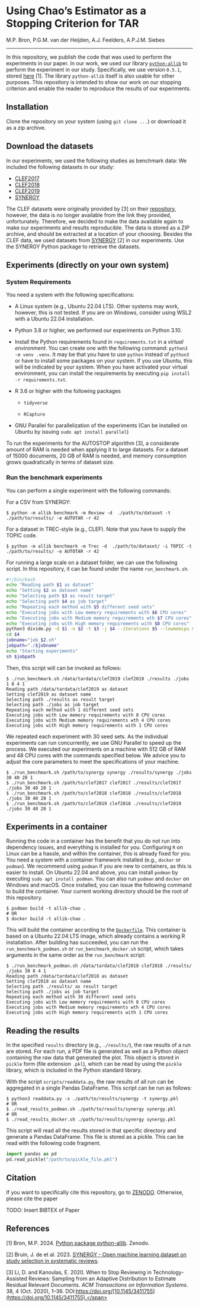 # Using Chao’s Estimator as a Stopping Criterion for TAR

M.P. Bron, P.G.M. van der Heijden, A.J. Feelders, A.P.J.M. Siebes

------------------------------------------------------------------------

In this repository, we publish the code that was used to perform the
experiments in our paper. In our work, we used our library
[`python-allib`](https://github.com/mpbron/python-allib) to perform the
experiment in our study. Specifically, we use version `0.5.1`, stored
[here](https://doi.org/10.5281/zenodo.10869848) \[1\]. The library
`python-allib` itself is also usable for other purposes. This repository
is intended to show our work on our stopping criterion and enable the
reader to reproduce the results of our experiments.

## Installation

Clone the repository on your system (using `git clone ...`) or download
it as a zip archive.

## Download the datasets

In our experiments, we used the following studies as benchmark data: We
included the following datasets in our study:

- [CLEF2017](https://npai.science.uu.nl/clefdatasets/clef2017.zip)
- [CLEF2018](https://npai.science.uu.nl/clefdatasets/clef2018.zip)
- [CLEF2019](https://npai.science.uu.nl/clefdatasets/clef2019.zip)
- [SYNERGY](https://github.com/asreview/synergy-dataset)

The CLEF datasets were originally provided by \[3\] on their
[repository](https://github.com/dli1/auto-stop-tar), however, the data
is no longer available from the link they provided, unfortunately.
Therefore, we decided to make the data available again to make our
experiments and results reproducible. The data is stored as a ZIP
archive, and should be extracted at a location of your choosing. Besides
the CLEF data, we used datasets from
[SYNERGY](https://github.com/asreview/synergy-dataset) \[2\] in our
experiments. Use the SYNERGY Python package to retrieve the datasets.

## Experiments (directly on your own system)

### System Requirements

You need a system with the following specifications:

- A Linux system (e.g., Ubuntu 22.04 LTS). Other systems may work,
  however, this is not tested. If you are on Windows, consider using
  WSL2 with a Ubuntu 22.04 installation.

- Python 3.8 or higher, we performed our experiments on Python 3.10.

- Install the Python requirements found in `requirements.txt` in a
  *virtual environment*. You can create one with the following command:
  `python3 -m venv .venv`. It may be that you have to use `python`
  instead of `python3` or have to install some packages on your system.
  If you use Ubuntu, this will be indicated by your system. When you
  have activated your virtual environment, you can install the
  requirements by executing `pip install -r requirements.txt`.

- R 3.6 or higher with the following packages

  - `tidyverse`

  - `RCapture`

- GNU Parallel for parallelization of the experiments (Can be installed
  on Ubuntu by issuing `sudo apt install parallel`)

To run the experiments for the AUTOSTOP algorithm \[3\], a considerate
amount of RAM is needed when applying it to large datasets. For a
dataset of 15000 documents, 20 GB of RAM is needed, and memory
consumption grows quadratically in terms of dataset size.

### Run the benchmark experiments

You can perform a single experiment with the following commands:

For a CSV from SYNERGY:

``` console
$ python -m allib benchmark -m Review -d  ./path/to/dataset -t ./path/to/results/ -e AUTOTAR -r 42
```

For a dataset in TREC-style (e.g., CLEF). Note that you have to supply
the TOPIC code.

``` console
$ python -m allib benchmark -m Trec -d  ./path/to/dataset/ -i TOPIC -t ./path/to/results/ -e AUTOTAR -r 42
```

For running a large scale on a dataset folder, we can use the following
script. In this repository, it can be found under the name
`run_benchmark.sh`.

``` bash
#!/bin/bash
echo "Reading path $1 as dataset"
echo "Setting $2 as dataset name"
echo "Selecting path $3 as result target"
echo "Selecting path $4 as job target"
echo "Repeating each method with $5 different seed sets"
echo "Executing jobs with Low memory requirements with $6 CPU cores"
echo "Executing jobs with Medium memory requirements wth $7 CPU cores"
echo "Executing jobs with High memory requirements with $8 CPU cores"
python3 divide.py -d $1 -n $2 -t $3 -j $4 --iterations $5 --lowmemcpu $6 --mediummemcpu $7 --highmemcpu $8
cd $4
jobname="job_$2.sh"
jobpath="./$jobname"
echo "Starting experiments"
sh $jobpath
```

Then, this script will can be invoked as follows:

``` console
$ ./run_benchmark.sh /data/tardata/clef2019 clef2019 ./results ./jobs 1 8 4 1 
Reading path /data/tardata/clef2019 as dataset
Setting clef2019 as dataset name
Selecting path ./results as result target
Selecting path ./jobs as job target
Repeating each method with 1 different seed sets
Executing jobs with Low memory requirements with 8 CPU cores
Executing jobs with Medium memory requirements wth 4 CPU cores
Executing jobs with High memory requirements with 1 CPU cores
```

We repeated each experiment with 30 seed sets. As the individual
experiments can run concurrently, we use GNU Parallel to speed up the
process. We executed our experiments on a machine with 512 GB of RAM and
48 CPU cores with the commands specified below. We advice you to adjust
the core parameters to meet the specifications of your machine.

``` console
$ ./run_benchmark.sh /path/to/synergy synergy ./results/synergy ./jobs 30 40 20 1
$ ./run_benchmark.sh /path/to/clef2017 clef2017 ./results/clef2017 ./jobs 30 40 20 1
$ ./run_benchmark.sh /path/to/clef2018 clef2018 ./results/clef2018 ./jobs 30 40 20 1
$ ./run_benchmark.sh /path/to/clef2019 clef2018 ./results/clef2019 ./jobs 30 40 20 1
```

## Experiments in a container

Running the code in a container has the benefit that you do not run into
dependency issues, and everything is installed for you. Configuring `R`
on Linux can be a hassle, and within the container, this is already
fixed for you. You need a system with a container framework installed
(e.g., `docker` or `podman`). We recommend using `podman` if you are new
to containers, as this is easier to install. On Ubuntu 22.04 and above,
you can install `podman` by executing `sudo apt install podman`. You can
also run `podman` and `docker` on Windows and macOS. Once installed, you
can issue the following command to build the container. Your current
working directory should be the root of this repository.

``` console
$ podman build -t allib-chao .
# OR
$ docker build -t allib-chao .
```

This will build the container according to the
[`Dockerfile`](Dockerfile). This container is based on a Ubuntu 22.04
LTS image, which already contains a working R installation. After
building has succeeded, you can run the `run_benchmark_podman.sh` or
`run_benchmark_docker.sh` script, which takes arguments in the same
order as the `run_benchmark` script:

``` console
$ ./run_benchmark_podman.sh /data/tardata/clef2018 clef2018 ./results/ ./jobs 30 8 4 1
Reading path /data/tardata/clef2018 as dataset
Setting clef2018 as dataset name
Selecting path ./results/ as result target
Selecting path ./jobs as job target
Repeating each method with 30 different seed sets
Executing jobs with Low memory requirements with 8 CPU cores
Executing jobs with Medium memory requirements wth 4 CPU cores
Executing jobs with High memory requirements with 1 CPU cores
```

## Reading the results

In the specified `results` directory (e.g., `./results/`), the raw
results of a run are stored. For each run, a PDF file is generated as
well as a Python object containing the raw data that generated the plot.
This object is stored in `pickle` form (file extension `.pkl`), which
can be read by using the `pickle` library, which is included in the
Python standard library.

With the script `scripts/readdata.py`, the raw results of all run can be
aggregated in a single Pandas DataFrame. This script can be run as
follows:

``` console
$ python3 readdata.py -s ./path/to/results/synergy -t synergy.pkl
# OR
$ ./read_results_podman.sh ./path/to/results/synergy synergy.pkl
# OR
$ ./read_results_docker.sh ./path/to/results/synergy synergy.pkl
```

This script will read all the results stored in that specific directory
and generate a Pandas DataFrame. This file is stored as a pickle. This
can be read with the following code fragment.

``` python
import pandas as pd
pd.read_pickle("/path/to/pickle_file.pkl")
```

## Citation

If you want to specifically cite this repository, go to
[ZENODO](https://doi.org/10.5281/zenodo.10869682). Otherwise, please
cite the paper

TODO: Insert BIBTEX of Paper

## References

<div id="refs" class="references csl-bib-body" entry-spacing="0">

<div id="ref-bron_2024_108698682" class="csl-entry">

<span class="csl-left-margin">\[1\]
</span><span class="csl-right-inline">Bron, M.P. 2024. [Python package
python-allib](https://doi.org/10.5281/zenodo.10869848). Zenodo.</span>

</div>

<div id="ref-debruin" class="csl-entry">

<span class="csl-left-margin">\[2\]
</span><span class="csl-right-inline">Bruin, J. de et al. 2023.
[SYNERGY - Open machine learning dataset on study selection in
systematic reviews](https://doi.org/10.34894/HE6NAQ).</span>

</div>

<div id="ref-li2020" class="csl-entry">

<span class="csl-left-margin">\[3\]
</span><span class="csl-right-inline">Li, D. and Kanoulas, E. 2020. When
to Stop Reviewing in Technology-Assisted Reviews: Sampling from an
Adaptive Distribution to Estimate Residual Relevant Documents. *ACM
Transactions on Information Systems*. 38, 4 (Oct. 2020), 1–36.
DOI:https://doi.org/[10.1145/3411755](https://doi.org/10.1145/3411755).</span>

</div>

</div>
